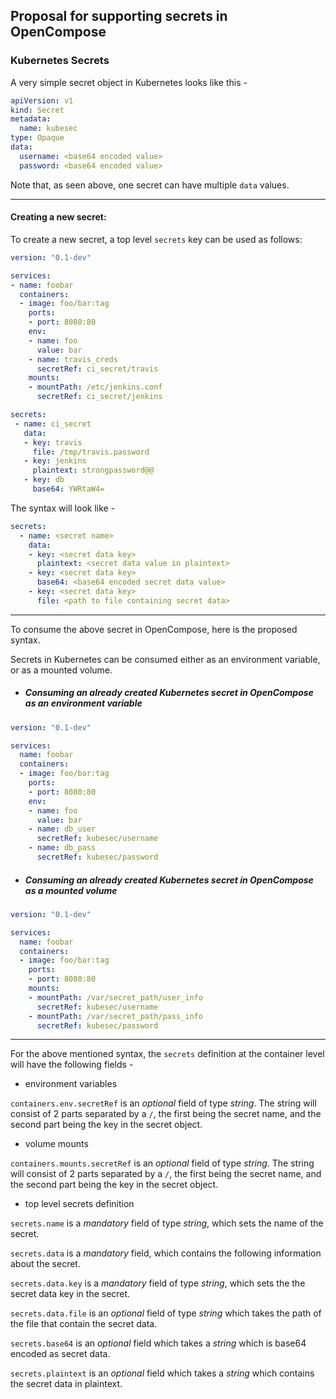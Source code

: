 ## Proposal for supporting secrets in OpenCompose

### Kubernetes Secrets

A very simple secret object in Kubernetes looks like this -

```yaml
apiVersion: v1
kind: Secret
metadata:
  name: kubesec
type: Opaque
data:
  username: <base64 encoded value>
  password: <base64 encoded value>
```

Note that, as seen above, one secret can have multiple `data` values.

---

#### Creating a new secret:

To create a new secret, a top level `secrets` key can be used as follows:

 ```yaml
version: "0.1-dev"

services:
 - name: foobar
   containers:
   - image: foo/bar:tag
     ports:
     - port: 8080:80
     env:
     - name: foo
       value: bar
     - name: travis_creds
       secretRef: ci_secret/travis
     mounts:
     - mountPath: /etc/jenkins.conf
       secretRef: ci_secret/jenkins

secrets:
  - name: ci_secret
    data:
    - key: travis
      file: /tmp/travis.password
    - key: jenkins
      plaintext: strongpassword@@
    - key: db
      base64: YWRtaW4=
```

The syntax will look like -

```yaml
secrets:
  - name: <secret name>
    data:
    - key: <secret data key>
      plaintext: <secret data value in plaintext>
    - key: <secret data key>
      base64: <base64 encoded secret data value>
    - key: <secret data key>
      file: <path to file containing secret data>
```
---

To consume the above secret in OpenCompose, here is the proposed syntax.

Secrets in Kubernetes can be consumed either as an environment variable, or as a mounted volume.
 
- ##### Consuming an already created Kubernetes secret in OpenCompose as an environment variable
 
 ```yaml
version: "0.1-dev"

services:
   name: foobar
   containers:
   - image: foo/bar:tag
     ports:
     - port: 8080:80
     env:
     - name: foo
       value: bar
     - name: db_user
       secretRef: kubesec/username
     - name: db_pass
       secretRef: kubesec/password
```

- ##### Consuming an already created Kubernetes secret in OpenCompose as a mounted volume
 
 ```yaml
version: "0.1-dev"

services:
   name: foobar
   containers:
   - image: foo/bar:tag
     ports:
     - port: 8080:80
     mounts:
     - mountPath: /var/secret_path/user_info
       secretRef: kubesec/username
     - mountPath: /var/secret_path/pass_info
       secretRef: kubesec/password
```

---

For the above mentioned syntax, the `secrets` definition at the container level will have the following fields -

- environment variables

`containers.env.secretRef` is an _optional_ field of type _string_. The string will consist of 2 parts separated by a `/`, the first being the secret name, and the second part being the key in the secret object.

- volume mounts

`containers.mounts.secretRef` is an _optional_ field of type _string_. The string will consist of 2 parts separated by a `/`, the first being the secret name, and the second part being the key in the secret object.

- top level secrets definition

`secrets.name` is a _mandatory_ field of type _string_, which sets the name of the secret.

`secrets.data` is a _mandatory_ field, which contains the following information about the secret.

`secrets.data.key` is a _mandatory_ field of type _string_, which sets the the secret data key in the secret.

`secrets.data.file` is an _optional_ field of type _string_ which takes the path of the file that contain the secret data.

`secrets.base64` is an _optional_ field which takes a _string_ which is base64 encoded as secret data.

`secrets.plaintext` is an _optional_ field which takes a _string_ which contains the secret data in plaintext.